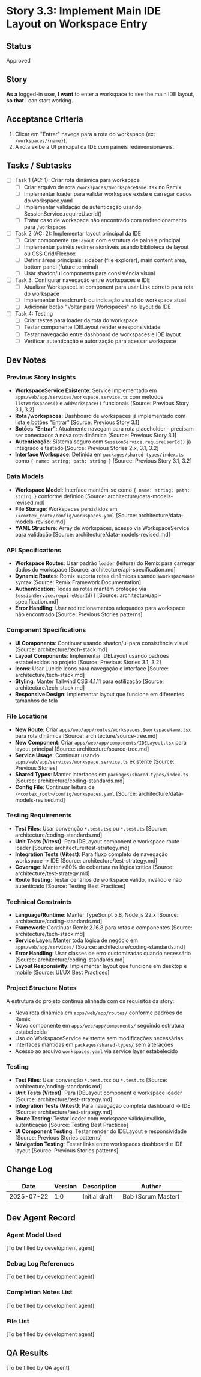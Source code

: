 # Story 3.3: Implement Main IDE Layout on Workspace Entry

## Status

Approved

## Story

**As a** logged-in user,
**I want** to enter a workspace to see the main IDE layout,
**so that** I can start working.

## Acceptance Criteria

1. Clicar em "Entrar" navega para a rota do workspace (ex: `/workspaces/{name}`).
2. A rota exibe a UI principal da IDE com painéis redimensionáveis.

## Tasks / Subtasks

- [ ] Task 1 (AC: 1): Criar rota dinâmica para workspace
  - [ ] Criar arquivo de rota `/workspaces/$workspaceName.tsx` no Remix
  - [ ] Implementar loader para validar workspace existe e carregar dados do workspace.yaml
  - [ ] Implementar validação de autenticação usando SessionService.requireUserId()
  - [ ] Tratar caso de workspace não encontrado com redirecionamento para `/workspaces`
- [ ] Task 2 (AC: 2): Implementar layout principal da IDE
  - [ ] Criar componente `IDELayout` com estrutura de painéis principal
  - [ ] Implementar painéis redimensionáveis usando biblioteca de layout ou CSS Grid/Flexbox
  - [ ] Definir áreas principais: sidebar (file explorer), main content area, bottom panel (future terminal)
  - [ ] Usar shadcn/ui components para consistência visual
- [ ] Task 3: Configurar navegação entre workspaces e IDE
  - [ ] Atualizar WorkspaceList component para usar Link correto para rota do workspace
  - [ ] Implementar breadcrumb ou indicação visual do workspace atual
  - [ ] Adicionar botão "Voltar para Workspaces" no layout da IDE
- [ ] Task 4: Testing
  - [ ] Criar testes para loader da rota do workspace
  - [ ] Testar componente IDELayout render e responsividade
  - [ ] Testar navegação entre dashboard de workspaces e IDE layout
  - [ ] Verificar autenticação e autorização para acessar workspace

## Dev Notes

### Previous Story Insights

- **WorkspaceService Existente**: Service implementado em `apps/web/app/services/workspace.service.ts` com métodos `listWorkspaces()` e `addWorkspace()` funcionais [Source: Previous Story 3.1, 3.2]
- **Rota /workspaces**: Dashboard de workspaces já implementado com lista e botões "Entrar" [Source: Previous Story 3.1]
- **Botões "Entrar"**: Atualmente navegam para rota placeholder - precisam ser conectados à nova rota dinâmica [Source: Previous Story 3.1]
- **Autenticação**: Sistema seguro com `SessionService.requireUserId()` já integrado e testado [Source: Previous Stories 2.x, 3.1, 3.2]
- **Interface Workspace**: Definida em `packages/shared-types/index.ts` como `{ name: string; path: string }` [Source: Previous Story 3.1, 3.2]

### Data Models

- **Workspace Model**: Interface mantém-se como `{ name: string; path: string }` conforme definido [Source: architecture/data-models-revised.md]
- **File Storage**: Workspaces persistidos em `/<cortex_root>/config/workspaces.yaml` [Source: architecture/data-models-revised.md]
- **YAML Structure**: Array de workspaces, acesso via WorkspaceService para validação [Source: architecture/data-models-revised.md]

### API Specifications

- **Workspace Routes**: Usar padrão `loader` (leitura) do Remix para carregar dados do workspace [Source: architecture/api-specification.md]
- **Dynamic Routes**: Remix suporta rotas dinâmicas usando `$workspaceName` syntax [Source: Remix Framework Documentation]
- **Authentication**: Todas as rotas mantêm proteção via `SessionService.requireUserId()` [Source: architecture/api-specification.md]
- **Error Handling**: Usar redirecionamentos adequados para workspace não encontrado [Source: Previous Stories patterns]

### Component Specifications

- **UI Components**: Continuar usando shadcn/ui para consistência visual [Source: architecture/tech-stack.md]
- **Layout Components**: Implementar IDELayout usando padrões estabelecidos no projeto [Source: Previous Stories 3.1, 3.2]
- **Icons**: Usar Lucide Icons para navegação e interface [Source: architecture/tech-stack.md]
- **Styling**: Manter Tailwind CSS 4.1.11 para estilização [Source: architecture/tech-stack.md]
- **Responsive Design**: Implementar layout que funcione em diferentes tamanhos de tela

### File Locations

- **New Route**: Criar `apps/web/app/routes/workspaces.$workspaceName.tsx` para rota dinâmica [Source: architecture/source-tree.md]
- **New Component**: Criar `apps/web/app/components/IDELayout.tsx` para layout principal [Source: architecture/source-tree.md]
- **Service Usage**: Continuar usando `apps/web/app/services/workspace.service.ts` existente [Source: Previous Stories]
- **Shared Types**: Manter interfaces em `packages/shared-types/index.ts` [Source: architecture/coding-standards.md]
- **Config File**: Continuar leitura de `/<cortex_root>/config/workspaces.yaml` [Source: architecture/data-models-revised.md]

### Testing Requirements

- **Test Files**: Usar convenção `*.test.tsx` ou `*.test.ts` [Source: architecture/coding-standards.md]
- **Unit Tests (Vitest)**: Para IDELayout component e workspace route loader [Source: architecture/test-strategy.md]
- **Integration Tests (Vitest)**: Para fluxo completo de navegação workspace → IDE [Source: architecture/test-strategy.md]
- **Coverage**: Manter >80% de cobertura na lógica crítica [Source: architecture/test-strategy.md]
- **Route Testing**: Testar cenários de workspace válido, inválido e não autenticado [Source: Testing Best Practices]

### Technical Constraints

- **Language/Runtime**: Manter TypeScript 5.8, Node.js 22.x [Source: architecture/coding-standards.md]
- **Framework**: Continuar Remix 2.16.8 para rotas e componentes [Source: architecture/tech-stack.md]
- **Service Layer**: Manter toda lógica de negócio em `apps/web/app/services/` [Source: architecture/coding-standards.md]
- **Error Handling**: Usar classes de erro customizadas quando necessário [Source: architecture/coding-standards.md]
- **Layout Responsivity**: Implementar layout que funcione em desktop e mobile [Source: UI/UX Best Practices]

### Project Structure Notes

A estrutura do projeto continua alinhada com os requisitos da story:
- Nova rota dinâmica em `apps/web/app/routes/` conforme padrões do Remix
- Novo componente em `apps/web/app/components/` seguindo estrutura estabelecida
- Uso do WorkspaceService existente sem modificações necessárias
- Interfaces mantidas em `packages/shared-types/` sem alterações
- Acesso ao arquivo `workspaces.yaml` via service layer estabelecido

### Testing

- **Test Files**: Usar convenção `*.test.tsx` ou `*.test.ts` [Source: architecture/coding-standards.md]
- **Unit Tests (Vitest)**: Para IDELayout component e workspace loader [Source: architecture/test-strategy.md]
- **Integration Tests (Vitest)**: Para navegação completa dashboard → IDE [Source: architecture/test-strategy.md]
- **Route Testing**: Testar loader com workspace válido/inválido, autenticação [Source: Testing Best Practices]
- **UI Component Testing**: Testar render do IDELayout e responsividade [Source: Previous Stories patterns]
- **Navigation Testing**: Testar links entre workspaces dashboard e IDE layout [Source: Previous Stories patterns]

## Change Log

| Date       | Version | Description   | Author             |
| ---------- | ------- | ------------- | ------------------ |
| 2025-07-22 | 1.0     | Initial draft | Bob (Scrum Master) |

## Dev Agent Record

### Agent Model Used
[To be filled by development agent]

### Debug Log References
[To be filled by development agent]

### Completion Notes List
[To be filled by development agent]

### File List
[To be filled by development agent]

## QA Results
[To be filled by QA agent]